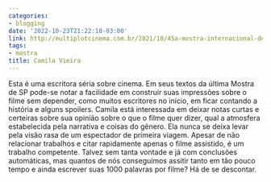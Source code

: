 ```yaml
---
categories:
- blogging
date: '2022-10-23T21:22:18-03:00'
link: http://multiplotcinema.com.br/2021/10/45a-mostra-internacional-de-cinema-de-sao-paulo/
tags:
- mostra
title: Camila Vieira
---
```


Esta é uma escritora séria sobre cinema. Em seus textos da última Mostra de SP pode-se notar a facilidade em construir suas impressões sobre o filme sem depender, como muitos escritores no início, em ficar contando a história e alguns spoilers. Camila está interessada em deixar notas curtas e certeiras sobre sua opinião sobre o que o filme quer dizer, qual a atmosfera estabelecida pela narrativa e coisas do gênero. Ela nunca se deixa levar pela visão rasa de um espectador de primeira viagem. Apesar de não relacionar trabalhos e citar rapidamente apenas o filme assistido, é um trabalho competente. Talvez sem tanta vontade e já com conclusões automáticas, mas quantos de nós conseguimos assitir tanto em tão pouco tempo e ainda escrever suas 1000 palavras por filme? Há de se descontar.